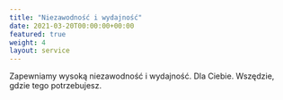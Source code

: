 ```yaml
---
title: "Niezawodność i wydajność"
date: 2021-03-20T00:00:00+00:00
featured: true
weight: 4
layout: service
---
```


Zapewniamy wysoką niezawodność i wydajność. Dla Ciebie. Wszędzie, gdzie tego potrzebujesz.
